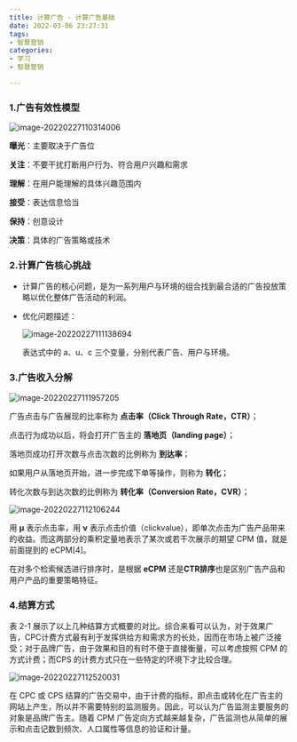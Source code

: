 ```yaml
---
title: 计算广告 - 计算广告基础
date: 2022-03-06 23:27:31
tags: 
- 智慧营销
categories: 
- 学习
- 智慧营销

---
```


### 1.广告有效性模型

![image-20220227110314006](https://cdn.jsdelivr.net/gh/yoon286/Pic@main/img/202202271103448.png)

<!-- more -->

**曝光**：主要取决于广告位

**关注**：不要干扰打断用户行为、符合用户兴趣和需求

**理解**：在用户能理解的具体兴趣范围内

**接受**：表达信息恰当

**保持**：创意设计

**决策**：具体的广告策略或技术

### 2.计算广告核心挑战

- 计算广告的核心问题，是为一系列用户与环境的组合找到最合适的广告投放策略以优化整体广告活动的利润。

- 优化问题描述：

  ![image-20220227111138694](https://cdn.jsdelivr.net/gh/yoon286/Pic@main/img/202202271111882.png)

  表达式中的 a、u、c 三个变量，分别代表广告、用户与环境。



### 3.广告收入分解

![image-20220227111957205](https://cdn.jsdelivr.net/gh/yoon286/Pic@main/img/202202271119335.png)

广告点击与广告展现的比率称为 **点击率（Click Through Rate，CTR）**；

点击行为成功以后，将会打开广告主的 **落地页（landing page）**；

落地页成功打开次数与点击次数的比例称为 **到达率**；

如果用户从落地页开始，进一步完成下单等操作，则称为 **转化**；

转化次数与到达次数的比例称为 **转化率（Conversion Rate，CVR）**；



![image-20220227112106244](https://cdn.jsdelivr.net/gh/yoon286/Pic@main/img/202202271121325.png)

用 **µ** 表示点击率，用 **ν** 表示点击价值（clickvalue），即单次点击为广告产品带来的收益。而这两部分的乘积定量地表示了某次或若干次展示的期望 CPM 值，就是前面提到的 eCPM[4]。

在对多个检索候选进行排序时，是根据 **eCPM** 还是**CTR排序**也是区别广告产品和用户产品的重要策略特征。



### 4.结算方式

表 2-1 展示了以上几种结算方式概要的对比。综合来看可以认为，对于效果广告，CPC计费方式最有利于发挥供给方和需求方的长处，因而在市场上被广泛接受；对于品牌广告，由于效果和目的有时不便于直接衡量，可以考虑按照 CPM 的方式计费；而CPS 的计费方式只在一些特定的环境下才比较合理。

![image-20220227112520031](https://cdn.jsdelivr.net/gh/yoon286/Pic@main/img/202202271125174.png)

在 CPC 或 CPS 结算的广告交易中，由于计费的指标，即点击或转化在广告主的网站上产生，所以并不需要特别的监测服务。因此，可以认为广告监测主要服务的对象是品牌广告主。随着 CPM 广告定向方式越来越复杂，广告监测也从简单的展示和点击记数到频次、人口属性等信息的验证和计量。

